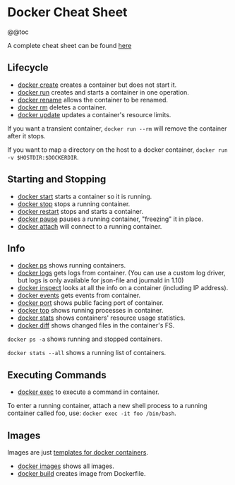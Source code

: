 <!---
Copyright © 2015-2018 the contributors (see Contributors.md).

This file is part of Knora.

Knora is free software: you can redistribute it and/or modify
it under the terms of the GNU Affero General Public License as published
by the Free Software Foundation, either version 3 of the License, or
(at your option) any later version.

Knora is distributed in the hope that it will be useful,
but WITHOUT ANY WARRANTY; without even the implied warranty of
MERCHANTABILITY or FITNESS FOR A PARTICULAR PURPOSE.  See the
GNU Affero General Public License for more details.

You should have received a copy of the GNU Affero General Public
License along with Knora.  If not, see <http://www.gnu.org/licenses/>.
-->

# Docker Cheat Sheet

@@toc

A complete cheat sheet can be found
[here](https://github.com/wsargent/docker-cheat-sheet)

## Lifecycle

  - [docker
    create](https://docs.docker.com/reference/commandline/create)
    creates a container but does not start it.
  - [docker run](https://docs.docker.com/reference/commandline/run)
    creates and starts a container in one operation.
  - [docker
    rename](https://docs.docker.com/engine/reference/commandline/rename/)
    allows the container to be renamed.
  - [docker rm](https://docs.docker.com/reference/commandline/rm)
    deletes a container.
  - [docker
    update](https://docs.docker.com/engine/reference/commandline/update/)
    updates a container's resource limits.

If you want a transient container, `docker run --rm` will remove the
container after it stops.

If you want to map a directory on the host to a docker container,
`docker run -v $HOSTDIR:$DOCKERDIR`.

## Starting and Stopping

  - [docker
    start](https://docs.docker.com/reference/commandline/start)
    starts a container so it is running.
  - [docker
    stop](https://docs.docker.com/reference/commandline/stop) stops a
    running container.
  - [docker
    restart](https://docs.docker.com/reference/commandline/restart)
    stops and starts a container.
  - [docker
    pause](https://docs.docker.com/engine/reference/commandline/pause/)
    pauses a running container, "freezing" it in place.
  - [docker
    attach](https://docs.docker.com/reference/commandline/attach)
    will connect to a running container.

## Info

  - [docker ps](https://docs.docker.com/reference/commandline/ps)
    shows running containers.
  - [docker
    logs](https://docs.docker.com/reference/commandline/logs) gets
    logs from container. (You can use a custom log driver, but logs is
    only available for json-file and journald in 1.10)
  - [docker
    inspect](https://docs.docker.com/reference/commandline/inspect)
    looks at all the info on a container (including IP address).
  - [docker
    events](https://docs.docker.com/reference/commandline/events)
    gets events from container.
  - [docker
    port](https://docs.docker.com/reference/commandline/port) shows
    public facing port of container.
  - [docker top](https://docs.docker.com/reference/commandline/top)
    shows running processes in container.
  - [docker
    stats](https://docs.docker.com/reference/commandline/stats) shows
    containers' resource usage statistics.
  - [docker
    diff](https://docs.docker.com/reference/commandline/diff) shows
    changed files in the container's FS.

`docker ps -a` shows running and stopped containers.

`docker stats --all` shows a running list of containers.

## Executing Commands

  - [docker
    exec](https://docs.docker.com/reference/commandline/exec) to
    execute a command in container.

To enter a running container, attach a new shell process to a running
container called foo, use: `docker exec -it foo /bin/bash`.

## Images

Images are just [templates for docker
containers](https://docs.docker.com/engine/understanding-docker/#how-does-a-docker-image-work).

  - [docker
    images](https://docs.docker.com/reference/commandline/images)
    shows all images.
  - [docker
    build](https://docs.docker.com/reference/commandline/build)
    creates image from Dockerfile.
